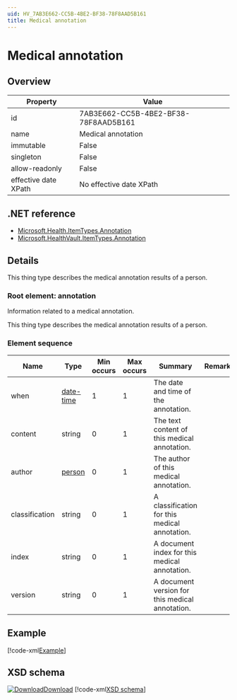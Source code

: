 ```yaml
---
uid: HV_7AB3E662-CC5B-4BE2-BF38-78F8AAD5B161
title: Medical annotation
---
```


# Medical annotation

## Overview

Property|Value
---|---
id|7AB3E662-CC5B-4BE2-BF38-78F8AAD5B161
name|Medical annotation
immutable|False
singleton|False
allow-readonly|False
effective date XPath|No effective date XPath

## .NET reference
- [Microsoft.Health.ItemTypes.Annotation](https://docs.microsoft.com/dotnet/api/microsoft.health.itemtypes.annotation)
- [Microsoft.HealthVault.ItemTypes.Annotation](https://docs.microsoft.com/dotnet/api/microsoft.healthvault.itemtypes.annotation)

## Details
This thing type describes the medical annotation results of a person.

<a name='annotation'></a>

### Root element: annotation

Information related to a medical annotation.

This thing type describes the medical annotation results of a person.

### Element sequence

Name|Type|Min occurs|Max occurs|Summary|Remarks
---|---|---|---|---|---
when|[date-time](xref:HV_File_dates#date-time)|1|1|The date and time of the annotation.|
content|string|0|1|The text content of this medical annotation.|
author|[person](xref:HV_3e730686-781f-4616-aa0d-817bba8eb141#person)|0|1|The author of this medical annotation.|
classification|string|0|1|A classification for this medical annotation.|
index|string|0|1|A document index for this medical annotation.|
version|string|0|1|A document version for this medical annotation.|

## Example
[!code-xml[Example](../sample-xml/7AB3E662-CC5B-4BE2-BF38-78F8AAD5B161.xml)]

## XSD schema
[![Download](/healthvault/images/download.png)Download](../xsd/annotation.xsd)
[!code-xml[XSD schema](../xsd/annotation.xsd)]
